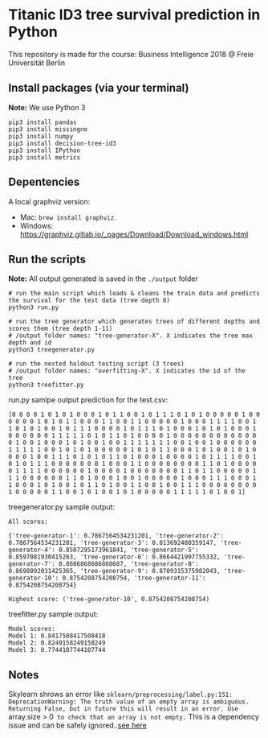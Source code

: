 # Titanic ID3 tree survival prediction in Python
This repository is made for the course: Business Intelligence 2018 @ Freie Universität Berlin

## Install packages (via your terminal)
**Note:** We use Python 3

```
pip3 install pandas
pip3 install missingno
pip3 install numpy
pip3 install decision-tree-id3
pip3 install IPython 
pip3 install metrics
```

## Depentencies

A local graphviz version:

- Mac: `brew install graphviz`.
- Windows: https://graphviz.gitlab.io/_pages/Download/Download_windows.html

## Run the scripts
**Note:** All output generated is saved in the `./output` folder

```
# run the main script which loads & cleans the train data and predicts the survival for the test data (tree depth 8)
python3 run.py

# run the tree generator which generates trees of different depths and scores them (tree depth 1-11)
# /output folder names: "tree-generator-X". X indicates the tree max depth and id
python3 treegenerator.py

# run the nested holdout testing script (3 trees)
# /output folder names: "overfitting-X". X indicates the id of the tree
python3 treefitter.py
```

run.py samlpe output prediction for the test.csv:
```
[0 0 0 0 1 0 1 0 1 0 0 0 1 0 1 1 0 0 1 0 1 1 1 0 1 0 1 0 0 0 0 0 1 0 0 0 0 0 0 1 0 1 0 1 1 0 0 0 1 1 0 0 1 1 0 0 0 0 0 1 0 0 0 1 1 1 1 0 0 1 1 0 1 0 1 0 0 1 0 1 1 1 0 0 0 0 1 0 1 1 1 0 1 0 0 0 1 0 1 0 1 0 0 0 1 0 0 0 0 0 0 1 1 1 1 1 0 1 0 1 1 0 1 0 0 0 0 1 0 0 0 0 0 0 0 0 0 0 0 0 0 1 0 0 1 0 0 0 1 0 1 0 0 1 0 0 1 1 1 1 1 1 1 0 0 1 0 0 1 0 0 0 0 0 0 1 1 1 1 1 0 0 1 0 1 0 1 0 0 0 0 0 1 0 1 0 1 1 0 0 0 1 0 1 0 0 1 0 1 0 0 0 0 1 0 0 1 1 1 0 1 0 1 0 1 1 0 1 0 0 0 1 0 0 0 0 1 0 1 1 1 1 0 0 1 0 1 0 1 1 1 0 0 0 0 0 0 0 1 0 0 0 1 1 0 0 0 0 0 0 0 0 1 1 0 1 0 0 0 0 0 1 1 1 1 0 0 0 0 0 0 1 0 0 0 0 1 0 0 0 0 0 0 0 1 1 0 1 1 0 0 0 0 0 1 1 1 0 0 0 0 0 0 1 1 0 1 0 0 0 1 0 0 1 0 0 0 0 0 1 0 0 0 1 1 1 0 0 0 1 1 0 0 0 1 0 1 0 0 1 0 1 1 0 1 0 0 1 1 0 0 1 0 0 1 1 1 0 0 0 0 0 0 0 0 1 0 0 0 0 0 1 1 0 0 1 0 1 0 0 1 0 1 0 0 0 0 0 1 1 1 1 1 0 1 0 0 1]
```

treegenerator.py sample output:
```
All scores:

{'tree-generator-1': 0.7867564534231201, 'tree-generator-2': 0.7867564534231201, 'tree-generator-3': 0.813692480359147, 'tree-generator-4': 0.8507295173961841, 'tree-generator-5': 0.8597081930415263, 'tree-generator-6': 0.8664421997755332, 'tree-generator-7': 0.8686868686868687, 'tree-generator-8': 0.8698092031425365, 'tree-generator-9': 0.8709315375982043, 'tree-generator-10': 0.8754208754208754, 'tree-generator-11': 0.8754208754208754}

Highest score: ('tree-generator-10', 0.8754208754208754)
```

treefitter.py sample output:
```
Model scores:
Model 1: 0.8417508417508418
Model 2: 0.8249158249158249
Model 3: 0.7744107744107744
```

## Notes

Skylearn shrows an error like `sklearn/preprocessing/label.py:151: DeprecationWarning: The truth value of an empty array is ambiguous. Returning False, but in future this will result in an error. Use `array.size > 0` to check that an array is not empty.` This is a dependency issue and can be safely ignored..[see here](https://stackoverflow.com/questions/48687375/deprecation-error-in-sklearn-about-empty-array-without-any-empty-array-in-my-cod)